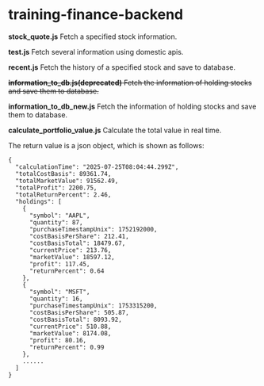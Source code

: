 # training-finance-backend

**stock_quote.js** Fetch a specified stock information.

**test.js** Fetch several information using domestic apis.

**recent.js** Fetch the history of a specified stock and save to database.

~~**information_to_db.js(deprecated)** Fetch the information of holding stocks and save them to database.~~

**information_to_db_new.js** Fetch the information of holding stocks and save them to database.

**calculate_portfolio_value.js** Calculate the total value in real time.

The return value is a json object, which is shown as follows:
```
{
  "calculationTime": "2025-07-25T08:04:44.299Z",
  "totalCostBasis": 89361.74,
  "totalMarketValue": 91562.49,
  "totalProfit": 2200.75,
  "totalReturnPercent": 2.46,
  "holdings": [
    {
      "symbol": "AAPL",
      "quantity": 87,
      "purchaseTimestampUnix": 1752192000,
      "costBasisPerShare": 212.41,
      "costBasisTotal": 18479.67,
      "currentPrice": 213.76,
      "marketValue": 18597.12,
      "profit": 117.45,
      "returnPercent": 0.64
    },
    {
      "symbol": "MSFT",
      "quantity": 16,
      "purchaseTimestampUnix": 1753315200,
      "costBasisPerShare": 505.87,
      "costBasisTotal": 8093.92,
      "currentPrice": 510.88,
      "marketValue": 8174.08,
      "profit": 80.16,
      "returnPercent": 0.99
    },
    ......
  ]
}
```
